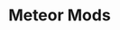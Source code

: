 ---
layout: home
title: Meteor Mods
features:
  - icon:
      src: /Assets/Icons/meteor.png
    title: Electron
    link: /meteor/electron
    details: A lightweight and performant Minecraft mod for enhanced gameplay.
    github: https://github.com/RacoonDog/Electron
    mc_version: 1.21.3, 1.21.4

  - icon:
      src: /Assets/Icons/meteor.png
    title: Electron 2
    link: /meteor/electron-2
    details: An advanced version of Electron with additional features.
    github: https://github.com/RacoonDog/Electron
    mc_version: 1.21.3, 1.21.4
---